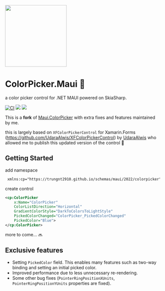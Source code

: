 <img src="https://raw.githubusercontent.com/trungnt2910/ColorPicker.Maui/master/Art/icon.png" width="200px" />

# ColorPicker.Maui 🎨
a color picker control for .NET MAUI powered on SkiaSharp.

[![CI](https://github.com/trungnt2910/ColorPicker.Maui/actions/workflows/ci.yml/badge.svg)](https://github.com/trungnt2910/ColorPicker.Maui/actions/workflows/ci.yml)
[![](https://img.shields.io/nuget/v/ColorPicker.Maui)](https://www.nuget.org/packages/ColorPicker.Maui)
[![](https://img.shields.io/nuget/dt/ColorPicker.Maui)](https://www.nuget.org/packages/ColorPicker.Maui)

This is a **fork** of [Maui.ColorPicker](https://github.com/nor0x/Maui.ColorPicker) with extra fixes and features maintained by me.

this is largely based on `XFColorPickerControl` for Xamarin.Forms (https://github.com/UdaraAlwis/XFColorPickerControl) by [UdaraAlwis](https://github.com/UdaraAlwis) who allowed me to publish this updated version of the control 🙌

## Getting Started
add namespace
```xml
 xmlns:cp="https://trungnt2910.github.io/schemas/maui/2022/colorpicker"
```
create control
```xml
<cp:ColorPicker
    x:Name="ColorPicker"
    ColorListDirection="Horizontal"
    GradientColorStyle="DarkToColorsToLightStyle"
    PickedColorChanged="ColorPicker_PickedColorChanged"
    PickedColor="Blue">
</cp:ColorPicker>
```

more to come...  🔜

## Exclusive features
- Setting `PickedColor` field. This enables many features such as two-way binding and setting an initial picked color.
- Improved performance due to less unnecessary re-rendering.
- Some other bug fixes (`PointerRingPositionXUnits`, `PointerRingPositionYUnits` properties are fixed).
